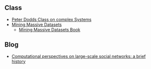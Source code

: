 

## Class
* [Peter Dodds Class on complex Systems](http://www.uvm.edu/~pdodds/teaching/courses/2013-08UVM-300/)
* [Mining Massive Datasets](https://class.coursera.org/mmds-001)
   * [Mining Massive Datasets Book](http://www.mmds.org/)

## Blog
* [Computational perspectives on large-scale social networks: a brief history](http://jugander.wordpress.com/2014/08/07/computational-perspectives-on-large-scale-social-networks-a-brief-history/)